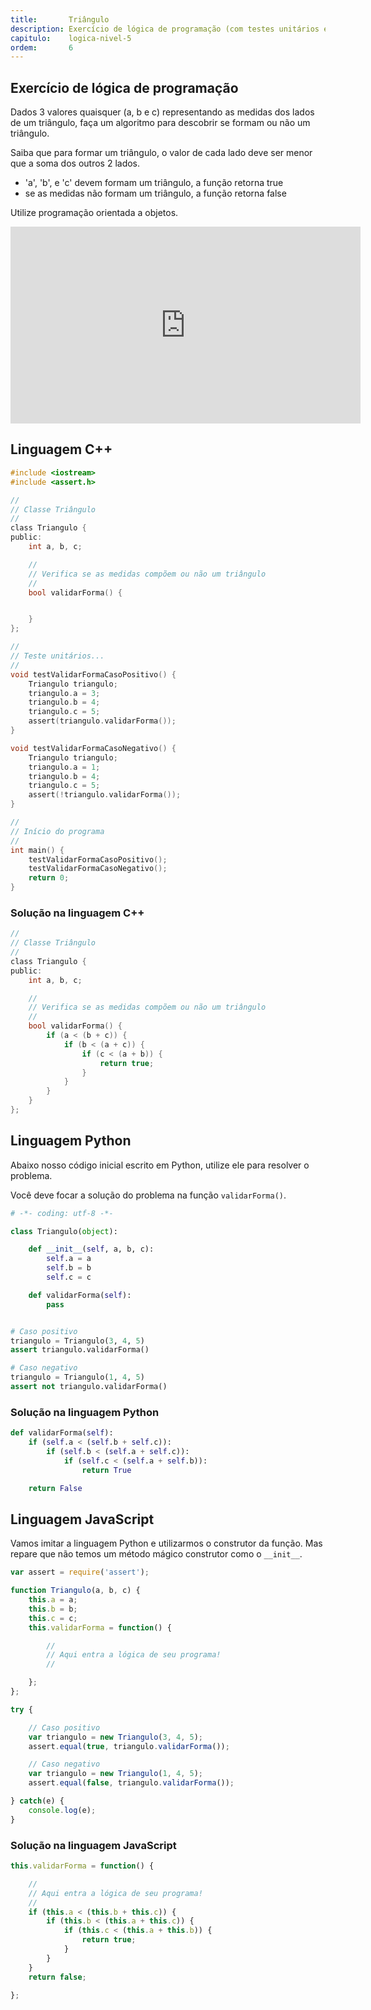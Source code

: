 ```yaml
---
title:       Triângulo
description: Exercício de lógica de programação (com testes unitários e OOP) para descobrir se os lados informados formam ou não um triângulo.
capitulo:    logica-nivel-5
ordem:       6
---
```




Exercício de lógica de programação
---

Dados 3 valores quaisquer (a, b e c) representando as medidas dos lados de um triângulo,
faça um algoritmo para descobrir se formam ou não um triângulo.

Saiba que para formar um triângulo, o valor de cada lado deve ser menor que a soma dos outros 2 lados.

- 'a', 'b', e 'c' devem formam um triângulo, a função retorna true
- se as medidas não formam um triângulo, a função retorna false


Utilize programação orientada a objetos.

<iframe width="560" height="315" src="https://www.youtube.com/embed/hXOzQ0TCrD0" frameborder="0" allow="autoplay; encrypted-media" allowfullscreen></iframe>



Linguagem C++
---

```c
#include <iostream>
#include <assert.h>

//
// Classe Triângulo
//
class Triangulo {
public:
    int a, b, c;

    //
    // Verifica se as medidas compõem ou não um triângulo
    //
    bool validarForma() {


    }
};

//
// Teste unitários...
//
void testValidarFormaCasoPositivo() {
    Triangulo triangulo;
    triangulo.a = 3;
    triangulo.b = 4;
    triangulo.c = 5;
    assert(triangulo.validarForma());
}

void testValidarFormaCasoNegativo() {
    Triangulo triangulo;
    triangulo.a = 1;
    triangulo.b = 4;
    triangulo.c = 5;
    assert(!triangulo.validarForma());
}

//
// Início do programa
//
int main() {
    testValidarFormaCasoPositivo();
    testValidarFormaCasoNegativo();
    return 0;
}
```

### Solução na linguagem C++

```c
//
// Classe Triângulo
//
class Triangulo {
public:
    int a, b, c;

    //
    // Verifica se as medidas compõem ou não um triângulo
    //
    bool validarForma() {
        if (a < (b + c)) {
            if (b < (a + c)) {
                if (c < (a + b)) {
                    return true;
                }
            }
        }
    }
};
```



Linguagem Python
---

Abaixo nosso código inicial escrito em Python, utilize ele para resolver o problema.

Você deve focar a solução do problema na função `validarForma()`.

```python
# -*- coding: utf-8 -*-

class Triangulo(object):

    def __init__(self, a, b, c):
        self.a = a
        self.b = b
        self.c = c

    def validarForma(self):
        pass


# Caso positivo
triangulo = Triangulo(3, 4, 5)
assert triangulo.validarForma()

# Caso negativo
triangulo = Triangulo(1, 4, 5)
assert not triangulo.validarForma()

```


### Solução na linguagem Python

```python
def validarForma(self):
    if (self.a < (self.b + self.c)):
        if (self.b < (self.a + self.c)):
            if (self.c < (self.a + self.b)):
                return True

    return False
```




Linguagem JavaScript
---

Vamos imitar a linguagem Python e utilizarmos o construtor da função. Mas repare que não temos um método mágico construtor
como o `__init__`.


```javascript
var assert = require('assert');

function Triangulo(a, b, c) {
    this.a = a;
    this.b = b;
    this.c = c;
    this.validarForma = function() {

        //
        // Aqui entra a lógica de seu programa!
        //

    };
};

try {

    // Caso positivo
    var triangulo = new Triangulo(3, 4, 5);
    assert.equal(true, triangulo.validarForma());

    // Caso negativo
    var triangulo = new Triangulo(1, 4, 5);
    assert.equal(false, triangulo.validarForma());

} catch(e) {
    console.log(e);
}
```


### Solução na linguagem JavaScript

```javascript
this.validarForma = function() {

    //
    // Aqui entra a lógica de seu programa!
    //
    if (this.a < (this.b + this.c)) {
        if (this.b < (this.a + this.c)) {
            if (this.c < (this.a + this.b)) {
                return true;
            }
        }
    }
    return false;

};
```


